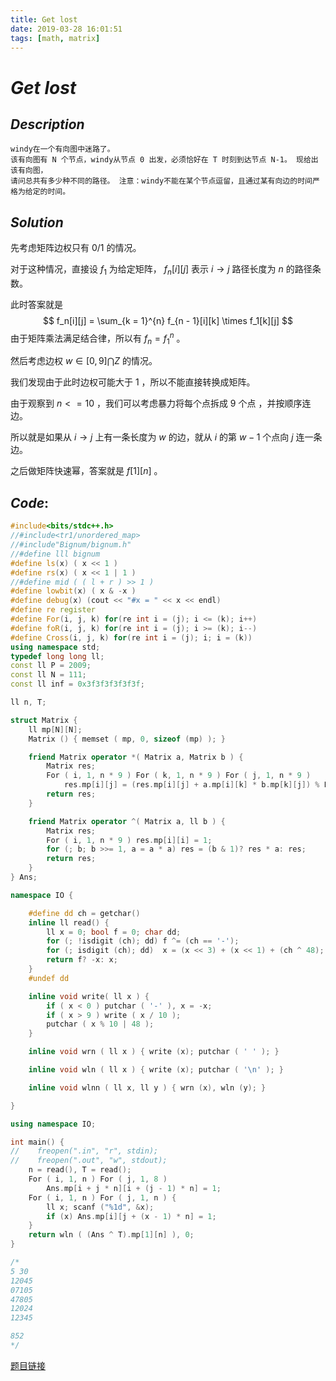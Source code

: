 ```yaml
---
title: Get lost
date: 2019-03-28 16:01:51
tags: [math, matrix]
---
```


# $Get$ $lost$ 

## $Description$

```
windy在一个有向图中迷路了。 
该有向图有 N 个节点，windy从节点 0 出发，必须恰好在 T 时刻到达节点 N-1。 现给出该有向图，
请问总共有多少种不同的路径。 注意：windy不能在某个节点逗留，且通过某有向边的时间严格为给定的时间。
```

## $Solution$

先考虑矩阵边权只有 $0/1$ 的情况。

对于这种情况，直接设 $f_1$ 为给定矩阵， $f_n[i][j]$ 表示 $i \to j$ 路径长度为 $n$ 的路径条数。

此时答案就是
$$
f_n[i][j] = \sum_{k = 1}^{n} f_{n - 1}[i][k] \times f_1[k][j]
$$
由于矩阵乘法满足结合律，所以有 $f_n = f_{1}^{n}$ 。

然后考虑边权 $w \in [0, 9] \bigcap Z$ 的情况。

我们发现由于此时边权可能大于 $1$ ，所以不能直接转换成矩阵。

由于观察到 $n <= 10$ ，我们可以考虑暴力将每个点拆成 $9$ 个点 ，并按顺序连边。

所以就是如果从 $i \to j$ 上有一条长度为 $w$ 的边，就从 $i$ 的第 $w - 1$ 个点向 $j$ 连一条边。

之后做矩阵快速幂，答案就是 $f[1][n]$ 。

## $Code:$

```cpp
#include<bits/stdc++.h>
//#include<tr1/unordered_map>
//#include"Bignum/bignum.h"
//#define lll bignum
#define ls(x) ( x << 1 )
#define rs(x) ( x << 1 | 1 )
//#define mid ( ( l + r ) >> 1 )
#define lowbit(x) ( x & -x )
#define debug(x) (cout << "#x = " << x << endl)
#define re register
#define For(i, j, k) for(re int i = (j); i <= (k); i++)
#define foR(i, j, k) for(re int i = (j); i >= (k); i--)
#define Cross(i, j, k) for(re int i = (j); i; i = (k))
using namespace std;
typedef long long ll;
const ll P = 2009;
const ll N = 111;
const ll inf = 0x3f3f3f3f3f3f;

ll n, T;

struct Matrix {
    ll mp[N][N];
    Matrix () { memset ( mp, 0, sizeof (mp) ); }

    friend Matrix operator *( Matrix a, Matrix b ) {
        Matrix res;
        For ( i, 1, n * 9 ) For ( k, 1, n * 9 ) For ( j, 1, n * 9 )
            res.mp[i][j] = (res.mp[i][j] + a.mp[i][k] * b.mp[k][j]) % P;
        return res;
    }

    friend Matrix operator ^( Matrix a, ll b ) {
        Matrix res;
        For ( i, 1, n * 9 ) res.mp[i][i] = 1;
        for (; b; b >>= 1, a = a * a) res = (b & 1)? res * a: res;
        return res;
    }
} Ans;

namespace IO {

    #define dd ch = getchar()
    inline ll read() {
        ll x = 0; bool f = 0; char dd;
        for (; !isdigit (ch); dd) f ^= (ch == '-');
        for (; isdigit (ch); dd)  x = (x << 3) + (x << 1) + (ch ^ 48);
        return f? -x: x;
    }
    #undef dd

    inline void write( ll x ) {
        if ( x < 0 ) putchar ( '-' ), x = -x;
        if ( x > 9 ) write ( x / 10 );
        putchar ( x % 10 | 48 );
    }

    inline void wrn ( ll x ) { write (x); putchar ( ' ' ); }

    inline void wln ( ll x ) { write (x); putchar ( '\n' ); }

    inline void wlnn ( ll x, ll y ) { wrn (x), wln (y); }

}

using namespace IO;

int main() {
//    freopen(".in", "r", stdin);
//    freopen(".out", "w", stdout);
    n = read(), T = read();
    For ( i, 1, n ) For ( j, 1, 8 )
        Ans.mp[i + j * n][i + (j - 1) * n] = 1;
    For ( i, 1, n ) For ( j, 1, n ) {
        ll x; scanf ("%1d", &x);
        if (x) Ans.mp[i][j + (x - 1) * n] = 1;
    } 
    return wln ( (Ans ^ T).mp[1][n] ), 0;
}

/*
5 30
12045
07105
47805
12024
12345

852
*/

```

[题目链接](<https://www.luogu.org/problemnew/show/P4159>)